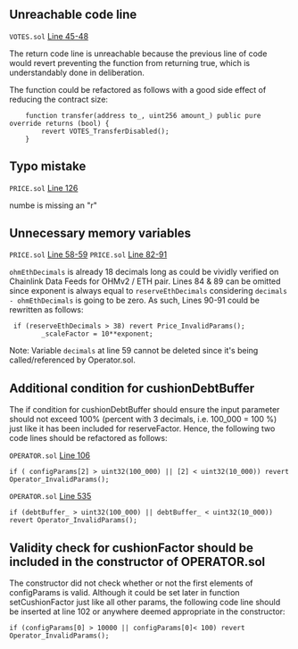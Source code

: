 ## Unreachable code line
`VOTES.sol` [Line 45-48](https://github.com/code-423n4/2022-08-olympus/blob/main/src/modules/VOTES.sol#L45-L48)

The return code line is unreachable because the previous line of code would revert preventing the function from returning true, which is understandably done in deliberation. 

The function could be refactored as follows with a good side effect of reducing the contract size:
```
    function transfer(address to_, uint256 amount_) public pure override returns (bool) {
        revert VOTES_TransferDisabled();
    }
```
## Typo mistake
`PRICE.sol` [Line 126](https://github.com/code-423n4/2022-08-olympus/blob/main/src/modules/PRICE.sol#L126)

numbe is missing an "r"
## Unnecessary memory variables
`PRICE.sol` [Line 58-59](https://github.com/code-423n4/2022-08-olympus/blob/main/src/modules/PRICE.sol#L58-L59)
`PRICE.sol` [Line 82-91](https://github.com/code-423n4/2022-08-olympus/blob/main/src/modules/PRICE.sol#L82-L91)

`ohmEthDecimals` is already 18 decimals long as could be vividly verified on Chainlink Data Feeds for OHMv2 / ETH pair. Lines 84 & 89 can be omitted since exponent is always equal to `reserveEthDecimals` considering `decimals - ohmEthDecimals` is going to be zero. As such, Lines 90-91 could be rewritten as follows:
```
 if (reserveEthDecimals > 38) revert Price_InvalidParams();
        _scaleFactor = 10**exponent;
```
Note: Variable `decimals` at line 59 cannot be deleted since it's being called/referenced by Operator.sol.
## Additional condition for cushionDebtBuffer
The if condition for cushionDebtBuffer should ensure the input parameter should not exceed 100% (percent with 3 decimals, i.e. 100_000 = 100 %) just like it has been included for reserveFactor. Hence, the following two code lines  should be refactored as follows:

`OPERATOR.sol` [Line 106](https://github.com/code-423n4/2022-08-olympus/blob/main/src/policies/Operator.sol#L106)
```
if ( configParams[2] > uint32(100_000) || [2] < uint32(10_000)) revert Operator_InvalidParams();
```
`OPERATOR.sol` [Line 535](https://github.com/code-423n4/2022-08-olympus/blob/main/src/policies/Operator.sol#L535)
```
if (debtBuffer_ > uint32(100_000) || debtBuffer_ < uint32(10_000)) revert Operator_InvalidParams();
```
## Validity check for cushionFactor should be included in the constructor of OPERATOR.sol
The constructor did not check whether or not the first elements of configParams is valid. Although it could be set later in function setCushionFactor just like all other params, the following code line should be inserted at line 102 or anywhere deemed appropriate in the constructor:

```
if (configParams[0] > 10000 || configParams[0]< 100) revert Operator_InvalidParams();
```